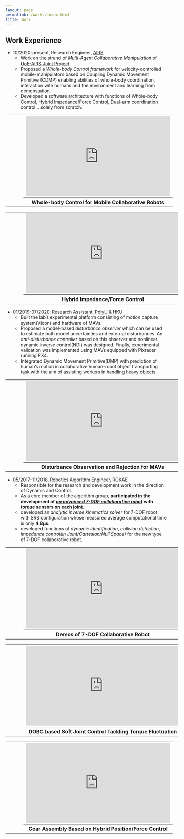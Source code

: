 ```yaml
---
layout: page
permalink: /works/index.html
title: Work
---
```

## Work Experience

* 10/2020-present, Research Engineer, [AIRS]
  * Work on the strand of *Multi-Agent Collaborative Manipulation* of [UoE-AIRS Joint Project]
  * Proposed a *Whole-body Control framework* for velocity-controlled mobile-manipulators based on Coupling Dynamic Movement Primitive (CDMP) enabling abilities of whole-body coordination, interaction with humans and the environment and learning from demonstation.
  * Developed a software architecture with functions of Whole-body Control, Hybrid Impedance/Force Control, Dual-arm coordination control... solely from scratch.

<table style="width: 540px">
  <tr>
    <td style="width: 30px">&ensp;&ensp;&ensp;&ensp;&ensp;</td>
    <td>
      <iframe width="450" height="250" src="https://www.youtube.com/embed/QORQZ1yRu40" frameborder="0"></iframe>
    </td>
  </tr>
  <tr>
    <td style="width: 30px">&ensp;&ensp;&ensp;&ensp;&ensp;</td>
    <th>Whole-body Control for Mobile Collaborative Robots</th>
  </tr>
</table>

<table style="width: 540px">
  <tr>
    <td style="width: 30px">&ensp;&ensp;&ensp;&ensp;&ensp;</td>
    <td>
      <iframe width="480" height="250" src="https://www.youtube.com/embed/MTbA6UGbXxQ" frameborder="0"></iframe>
    </td>
  </tr>
  <tr>
    <td style="width: 30px">&ensp;&ensp;&ensp;&ensp;&ensp;</td>
    <th>Hybrid Impedance/Force Control</th>
  </tr>
</table>

* 01/2019-07/2020, Research Assistant,  [PolyU] & [HKU]
  * Built the lab’s experimental platform consisting of motion capture system(Vicon) and hardware of MAVs.
  * Proposed a model-based *disturbance observer* which can be used to estimate both model uncertainties and external disturbances. An *anti-disturbance controller* based on this observer and nonlinear dynamic inverse control(NDI) was designed. Finally, experimental validation was implemented using MAVs equipped with Pixracer running PX4.
  * Integrated Dynamic Movement Primitive(DMP) with prediction of human’s motion in collaborative human-robot object transporting task with the aim of assisting workers in handling heavy objects.

<table style="width: 540px">
  <tr>
    <td style="width: 30px">&ensp;&ensp;&ensp;&ensp;&ensp;</td>
    <td>
      <iframe width="480" height="250" src="https://www.youtube.com/embed/PUrL4_PDIaI" frameborder="0"></iframe>
    </td>
  </tr>
  <tr>
    <td style="width: 30px">&ensp;&ensp;&ensp;&ensp;&ensp;</td>
    <th>Disturbance Observation and Rejection for MAVs</th>
  </tr>
</table>

* 05/2017-11/2018, Robotics Algorithm Engineer,  [ROKAE]
  * Responsible for the research and development work in the direction of Dynamic and Control.
  * As a core member of the algorithm group, **participated in the development of *[an advanced 7-DOF collaborative robot]* with torque sensors on each joint**.
  * developed an *analytic inverse kinematics solver* for 7-DOF robot with SRS configuration whose measured average computational time is only **4.8μs**.
  * developed functions of *dynamic identification*, *collision detection*, *impedance control(in Joint/Cartesian/Null Space)* for the new type of 7-DOF collaborative robot.

<table style="width: 540px">
  <tr>
    <td style="width: 30px">&ensp;&ensp;&ensp;&ensp;&ensp;</td>
    <td>
      <iframe width="480" height="250" src="https://www.youtube.com/embed/bL89drNvyFg" frameborder="0"></iframe>
    </td>
  </tr>
  <tr>
    <td style="width: 30px">&ensp;&ensp;&ensp;&ensp;&ensp;</td>
    <th>Demos of 7-DOF Collaborative Robot</th>
  </tr>
</table>

<table style="width: 540px">
  <tr>
    <td style="width: 30px">&ensp;&ensp;&ensp;&ensp;&ensp;</td>
    <td>
      <iframe width="480" height="250" src="https://www.youtube.com/embed/9WQ8oZk2i-0" frameborder="0"></iframe>
    </td>
  </tr>
  <tr>
    <td style="width: 30px">&ensp;&ensp;&ensp;&ensp;&ensp;</td>
    <th>DOBC based Soft Joint Control Tackling Torque Fluctuation</th>
  </tr>
</table>


<table style="width: 540px">
  <tr>
    <td style="width: 30px">&ensp;&ensp;&ensp;&ensp;&ensp;</td>
    <td>
      <iframe width="450" height="250" src="https://www.youtube.com/embed/xh36TojwdRM" frameborder="0"></iframe>
    </td>
  </tr>
  <tr>
    <td style="width: 30px">&ensp;&ensp;&ensp;&ensp;&ensp;</td>
    <th>Gear Assembly Based on Hybrid Position/Force Control</th>
  </tr>
</table>



[AIRS]: https://airs.cuhk.edu.cn/en/
[Shenzhen Institute of Artificial Intelligence and Robotics for Society]: https://airs.cuhk.edu.cn/en/
[UoE-AIRS Joint Project]: https://web.inf.ed.ac.uk/slmc/research/projects-and-grants/uoe-airs-joint-project
[HKU]: https://www.hku.hk/
[PolyU]: https://www.polyu.edu.hk/en/
[ROKAE]: https://www.rokae.com/?l=en-us
[an advanced 7-DOF collaborative robot]: https://www.rokae.com/product1

